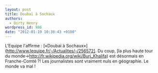 ```yaml
---
layout: post
title: Doubaï à Sochaux
authors:
  - Dirty Henry
wordpress_id: 986
date: "2012-01-19 10:38:43 +0100"
---
```


L'Equipe l'affirme : [«Doubaï à
Sochaux»](http://www.lequipe.fr/-/Actualites/-/256572]. Du coup, [la plus haute
tour du monde->http://fr.wikipedia.org/wiki/Burj_Khalifa) est désormais en
Franche-Comté ?! Les journalistes sont vraiment nuls en géographie. Le monde va
mal !

